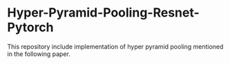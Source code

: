 # Hyper-Pyramid-Pooling-Resnet-Pytorch
This repository include implementation of hyper pyramid pooling mentioned in the following paper.
